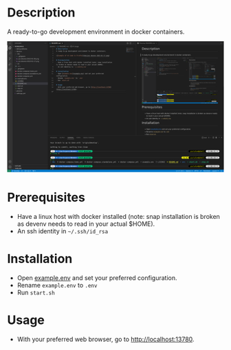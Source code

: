 # Description
A ready-to-go development environment in docker containers.

![Example of VS Code in Firefox](doc/ysc-devenv-2023-01-17.png)

# Prerequisites
- Have a linux host with docker installed (note: snap installation is broken as devenv needs to read in your actual $HOME).
- An ssh identity in `~/.ssh/id_rsa`

# Installation
- Open [example.env](example.env) and set your preferred configuration.
- Rename `example.env` to `.env`
- Run `start.sh`

# Usage
- With your preferred web browser, go to [http://localhost:13780](http://localhost:13780).
